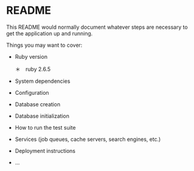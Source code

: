 # README

This README would normally document whatever steps are necessary to get the
application up and running.

Things you may want to cover:

* Ruby version

  ＊　ruby 2.6.5

* System dependencies

* Configuration

* Database creation

* Database initialization

* How to run the test suite

* Services (job queues, cache servers, search engines, etc.)

* Deployment instructions

* ...
